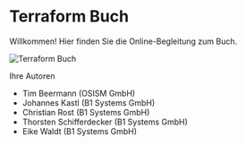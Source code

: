 # Terraform Buch

Willkommen! Hier finden Sie die Online-Begleitung zum Buch.

![Terraform Buch](profile/cover.jpg)

Ihre Autoren

- Tim Beermann (OSISM GmbH)
- Johannes Kastl (B1 Systems GmbH)
- Christian Rost (B1 Systems GmbH)
- Thorsten Schifferdecker (B1 Systems GmbH)
- Eike Waldt (B1 Systems GmbH)
